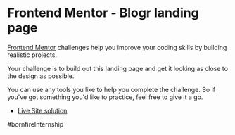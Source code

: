 # Frontend Mentor - Blogr landing page
[Frontend Mentor](https://www.frontendmentor.io) challenges help you improve your coding skills by building realistic projects.

Your challenge is to build out this landing page and get it looking as close to the design as possible.

You can use any tools you like to help you complete the challenge. So if you've got something you'd like to practice, feel free to give it a go.

- [Live Site solution](https://sandesh4141.github.io/blogr-landing-page/)

#bornfireInternship
